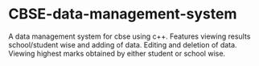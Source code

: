 # CBSE-data-management-system
A data management system for cbse using c++.
Features viewing results school/student wise and adding of data.
Editing and deletion of data.
Viewing highest marks obtained by either student or school wise.
